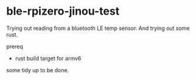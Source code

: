 # ble-rpizero-jinou-test
Trying out reading from a bluetooth LE temp sensor. And trying out some rust.

prereq
- rust build target for armv6

some tidy up to be done.
